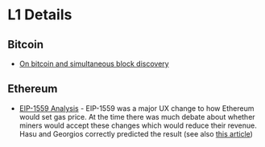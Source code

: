 # L1 Details

## Bitcoin
* [On bitcoin and simultaneous block discovery](https://insights.deribit.com/market-research/was-there-a-bitcoin-double-spend-on-jan-20-2021/)
## Ethereum
* [EIP-1559 Analysis](https://insights.deribit.com/market-research/analysis-of-eip-1559/) - 
  EIP-1559 was a major UX change to how Ethereum would set gas price.  At the time there was much 
  debate about whether miners would accept these changes which would reduce their revenue.  Hasu and 
  Georgios correctly predicted the result (see also 
  [this article](https://insights.deribit.com/market-research/miners-will-accept-eip-1559-here-is-why/))